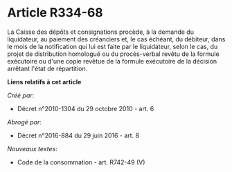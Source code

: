 # Article R334-68

La Caisse des dépôts et consignations procède, à la demande du liquidateur, au paiement des créanciers et, le cas échéant, du
débiteur, dans le mois de la notification qui lui est faite par le liquidateur, selon le cas, du projet de distribution
homologué ou du procès-verbal revêtu de la formule exécutoire ou d'une copie revêtue de la formule exécutoire de la décision
arrêtant l'état de répartition.

**Liens relatifs à cet article**

_Créé par_:

  - Décret n°2010-1304 du 29 octobre 2010 - art. 6

_Abrogé par_:

  - Décret n°2016-884 du 29 juin 2016 - art. 8

_Nouveaux textes_:

  - Code de la consommation - art. R742-49 (V)
